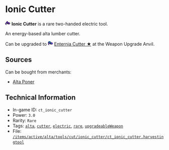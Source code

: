 # Ionic Cutter

<img src="https://raw.githubusercontent.com/Ceterai/Enternia/main/items/active/alta/tools/cut/ionic_cutter/icon.png" alt="Ionic Cutter icon" loading="lazy" height=16px width="auto" /> **Ionic Cutter** is a rare two-handed electric tool.

An energy-based alta lumber cutter.

Can be upgraded to <img src="https://raw.githubusercontent.com/Ceterai/Enternia/main/items/active/alta/tools/cut/ionic_cutter/icon_upg.png" alt="Enternia Cutter ★ icon" loading="lazy" height=16px width="auto" /> [Enternia Cutter ★](https://ceterai.github.io/MyEnternia/Wiki/EnterniaCutter) at the Weapon Upgrade Anvil.

## Sources

Can be bought from merchants:

- [Alta Poner](https://ceterai.github.io/MyEnternia/Wiki/AltaPoner)

## Technical Information

- In-game ID: `ct_ionic_cutter`
- Power: `3.0`
- Rarity: `Rare`
- Tags: [`alta`](https://ceterai.github.io/MyEnternia/Wiki/Tags/Alta), [`cutter`](https://ceterai.github.io/MyEnternia/Wiki/Tags/Cutter), [`electric`](https://ceterai.github.io/MyEnternia/Wiki/Tags/Electric), [`rare`](https://ceterai.github.io/MyEnternia/Wiki/Tags/Rare), [`upgradeableWeapon`](https://ceterai.github.io/MyEnternia/Wiki/Tags/UpgradeableWeapon)
- File: [`/items/active/alta/tools/cut/ionic_cutter/ct_ionic_cutter.harvestingtool`](https://github.com/Ceterai/Enternia/blob/main/items/active/alta/tools/cut/ionic_cutter/ct_ionic_cutter.harvestingtool)
